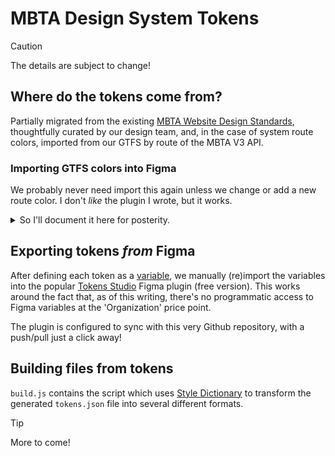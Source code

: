 # MBTA Design System Tokens

> [!caution]
> The details are subject to change!

## Where do the tokens come from?
Partially migrated from the existing [MBTA Website Design Standards](https://zeroheight.com/2fedee66c/p/038825-mbta-website-design-standards), thoughtfully curated by our design team, and, in the case of system route colors, imported from our GTFS by route of the MBTA V3 API. 

### Importing GTFS colors into Figma

We probably never need import this again unless we change or add a new route color. I don't _like_ the plugin I wrote, but it works. 

<details>
<summary>So I'll document it here for posterity.</summary>

Use this plugin in Figma by importing the `manifest.json` into to the "MBTA Design Tokens" Figma file in "Cross-team Projects". After import, the plugin can be invoked by menu option at `Plugins > Development > Download MBTA colors`.

```json
{
  "name": "Download MBTA colors",
  "id": "1377351509872485649",
  "api": "1.0.0",
  "main": "code.js",
  "capabilities": [],
  "enableProposedApi": false,
  "documentAccess": "dynamic-page",
  "editorType": [
    "figma"
  ],
  "networkAccess": {
    "allowedDomains": [
      "https://api-v3.mbta.com"
    ]
  },
  "permissions": ["teamlibrary"]
}
```

In my case the `code.js` is generated from this `code.ts`:

```typescript
const apiBaseUrl = "https://api-v3.mbta.com/routes?fields[route]=type,short_name,long_name,color,text_color&page[limit]=1"
const filters = {
  red: "&filter[id]=Red",
  green: "&filter[id]=Green-B",
  blue: "&filter[id]=Blue",
  orange: "&filter[id]=Orange",
  silver: "&filter[id]=746", // SLW
  bus: "&filter[id]=1",
  cr: "&filter[type]=2",
  ferry: "&filter[type]=4"
}

async function fetchColors() {
  return await Promise.all(Object.entries(filters).map(([groupName, filter]) => {
    return fetch(`${apiBaseUrl}${filter}`)
      //@ts-ignore
      .then((response) => response.json())
      .then(({data}) => {
        const { color, text_color } = data[0].attributes;
        return ({
          [`${groupName}/background`]: figma.util.rgb(color),
          [`${groupName}/text`]: figma.util.rgb(text_color),
        })
      });
  }));
}

async function init() {
  try {
    figma.notify("🚍🚇🚊⛴️ requesting MBTA system colors...");
    const localCollections = await figma.variables.getLocalVariableCollectionsAsync();
    const collection = localCollections.find(el => el.name.includes("MBTA System"));
    const defaultMode = collection.modes[0].modeId;
    if (collection) {
      const colors = await fetchColors();
      colors.forEach(color => {
        Object.entries(color).forEach(([name, value]) => {
          figma.variables
            .createVariable(name, collection, "COLOR")
            .setValueForMode(defaultMode, value);
        })
      });
      figma.notify("colors added!");
    } else {
      figma.notify("Something went wrong", {error: true});
    }
    figma.closePlugin();
  } catch (something) {
    console.error(something)
    figma.notify("Something went wrong.", {error: true});
    figma.closePlugin();
  }
}

init();
```

</details>

## Exporting tokens _from_ Figma

After defining each token as a [variable](https://help.figma.com/hc/en-us/articles/15339657135383-Guide-to-variables-in-Figma), we manually (re)import the variables into the popular [Tokens Studio](https://tokens.studio) Figma plugin (free version). This works around the fact that, as of this writing, there's no programmatic access to Figma variables at the 'Organization' price point.

The plugin is configured to sync with this very Github repository, with a push/pull just a click away!

## Building files from tokens

`build.js` contains the script which uses [Style Dictionary](https://amzn.github.io/style-dictionary/#/) to transform the generated `tokens.json` file into several different formats.

> [!tip]
> More to come!
